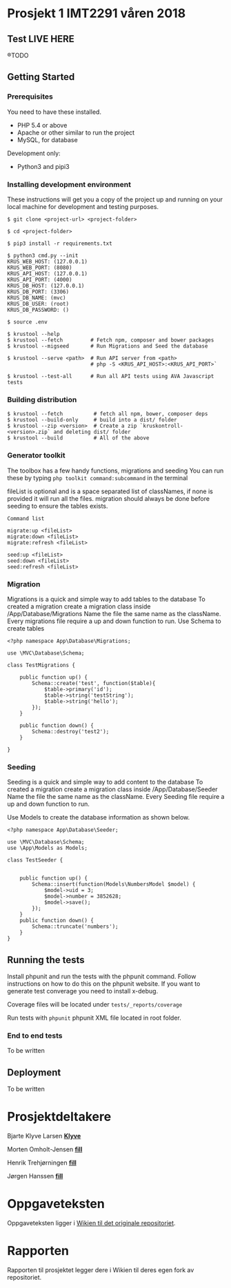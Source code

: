 # Prosjekt 1 IMT2291 våren 2018

## Test LIVE HERE
®TODO

## Getting Started


### Prerequisites

You need to have these installed.

- PHP 5.4 or above
- Apache or other similar to run the project
- MySQL, for database

Development only:
- Python3 and pipi3


### Installing development environment

These instructions will get you a copy of the project up and running on your local machine for development and testing purposes.

```
$ git clone <project-url> <project-folder>

$ cd <project-folder>

$ pip3 install -r requirements.txt

$ python3 cmd.py --init
KRUS_WEB_HOST: (127.0.0.1) 
KRUS_WEB_PORT: (8080) 
KRUS_API_HOST: (127.0.0.1) 
KRUS_API_PORT: (4000) 
KRUS_DB_HOST: (127.0.0.1) 
KRUS_DB_PORT: (3306) 
KRUS_DB_NAME: (mvc) 
KRUS_DB_USER: (root) 
KRUS_DB_PASSWORD: () 

$ source .env

$ krustool --help
$ krustool --fetch         # Fetch npm, composer and bower packages
$ krustool --migseed       # Run Migrations and Seed the database 

$ krustool --serve <path>  # Run API server from <path>
                           # php -S <KRUS_API_HOST>:<KRUS_API_PORT>`

$ krustool --test-all      # Run all API tests using AVA Javascript tests
```



### Building distribution

```
$ krustool --fetch          # fetch all npm, bower, composer deps
$ krustool --build-only     # build into a dist/ folder
$ krustool --zip <version>  # Create a zip `kruskontroll-<version>.zip` and deleting dist/ folder
$ krustool --build          # All of the above    
```


### Generator toolkit

The toolbox has a few handy functions, migrations and seeding
You can run these by typing `php toolkit command:subcommand` in the terminal


fileList is optional and is a space separated list of classNames, if none is provided it will run all the files.
migration should always be done before seeding to ensure the tables exists.

```
Command list

migrate:up <fileList>
migrate:down <fileList>
migrate:refresh <fileList>

seed:up <fileList>
seed:down <fileList>
seed:refresh <fileList>

```




### Migration

Migrations is a quick and simple way to add tables to the database
To created a migration create a migration class inside /App/Database/Migrations
Name the file the same name as the className.
Every migrations file require a up and down function to run.
Use Schema to create tables
```
<?php namespace App\Database\Migrations;

use \MVC\Database\Schema;

class TestMigrations {

    public function up() {
        Schema::create('test', function($table){
            $table->primary('id');
            $table->string('testString');
            $table->string('hello');
        });
    }

    public function down() {
        Schema::destroy('test2');
    }

}
```

### Seeding
Seeding is a quick and simple way to add content to the database
To created a migration create a migration class inside /App/Database/Seeder
Name the file the same name as the className.
Every Seeding file require a up and down function to run.

Use Models to create the database information as shown below.

```
<?php namespace App\Database\Seeder;

use \MVC\Database\Schema;
use \App\Models as Models;

class TestSeeder {


    public function up() {
        Schema::insert(function(Models\NumbersModel $model) {
            $model->uid = 3;
            $model->number = 3852628;
            $model->save();
        });
    }
    public function down() {
        Schema::truncate('numbers');
    }
}
```

## Running the tests

Install phpunit and run the tests with the phpunit command.
Follow instructions on how to do this on the phpunit website.
If you want to generate test converage you need to install x-debug.

Coverage files will be located under `tests/_reports/coverage`

Run tests with `phpunit`
phpunit XML file located in root folder.


### End to end tests

To be written


## Deployment

To be written



# Prosjektdeltakere #

Bjarte Klyve Larsen **[Klyve](https://github.com/klyve)**

Morten Omholt-Jensen **[fill]()**

Henrik Trehjørningen **[fill]()**

Jørgen Hanssen **[fill]()**



# Oppgaveteksten #
Oppgaveteksten ligger i [Wikien til det originale repositoriet](https://bitbucket.org/okolloen/imt2291-project1-spring2018/wiki/).

# Rapporten #
Rapporten til prosjektet legger dere i Wikien til deres egen fork av repositoriet.
